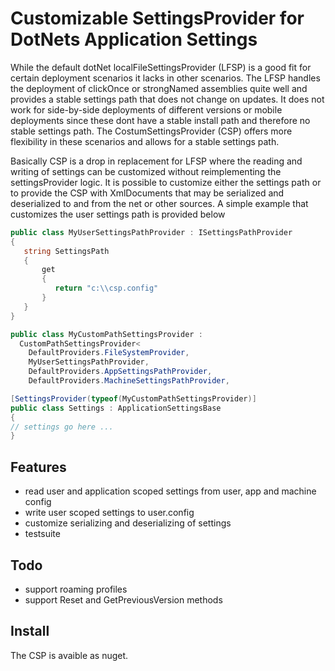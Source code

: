 # Customizable SettingsProvider for DotNets Application Settings 

While the default dotNet localFileSettingsProvider (LFSP) is a good fit for certain deployment scenarios it lacks in other scenarios. The LFSP handles the deployment of clickOnce or strongNamed assemblies quite well and provides a stable settings path that does not change on updates. It does not work for side-by-side deployments of different versions or mobile deployments since these dont have a stable install path and therefore no stable settings path. The CostumSettingsProvider (CSP) offers more flexibility in these scenarios and allows for a stable settings path.

Basically CSP is a drop in replacement for LFSP where the reading and writing of settings can be customized without reimplementing the settingsProvider logic. It is possible to customize either the settings path or to provide the CSP with XmlDocuments that may be serialized and deserialized to and from the net or other sources. A simple example that customizes the user settings path is provided below

```cs
public class MyUserSettingsPathProvider : ISettingsPathProvider
{
   string SettingsPath
   {
       get
       {
          return "c:\\csp.config"
       }
   }
}

public class MyCustomPathSettingsProvider :
  CustomPathSettingsProvider<
    DefaultProviders.FileSystemProvider,
    MyUserSettingsPathProvider,
    DefaultProviders.AppSettingsPathProvider,
    DefaultProviders.MachineSettingsPathProvider,

[SettingsProvider(typeof(MyCustomPathSettingsProvider)]
public class Settings : ApplicationSettingsBase
{
// settings go here ...
}
```

## Features

* read user and application scoped settings from user, app and machine config
* write user scoped settings to user.config
* customize serializing and deserializing of settings
* testsuite

## Todo

* support roaming profiles
* support Reset and GetPreviousVersion methods

## Install

The CSP is avaible as nuget.